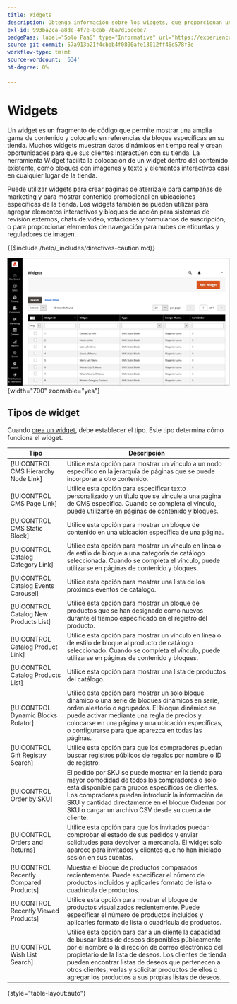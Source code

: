 ```yaml
---
title: Widgets
description: Obtenga información sobre los widgets, que proporcionan un fragmento de código que permite mostrar una amplia gama de contenido y colocarlo en referencias de bloque específicas en la tienda.
exl-id: 993ba2ca-a8de-4f7e-8cab-7ba7d16eebe7
badgePaas: label="Solo PaaS" type="Informative" url="https://experienceleague.adobe.com/en/docs/commerce/user-guides/product-solutions" tooltip="Se aplica solo a proyectos de Adobe Commerce en la nube (infraestructura PaaS administrada por Adobe) y a proyectos locales."
source-git-commit: 57a913b21f4cbbb4f0800afe13012ff46d578f8e
workflow-type: tm+mt
source-wordcount: '634'
ht-degree: 0%

---
```


# Widgets

Un widget es un fragmento de código que permite mostrar una amplia gama de contenido y colocarlo en referencias de bloque específicas en su tienda. Muchos widgets muestran datos dinámicos en tiempo real y crean oportunidades para que sus clientes interactúen con su tienda. La herramienta Widget facilita la colocación de un widget dentro del contenido existente, como bloques con imágenes y texto y elementos interactivos casi en cualquier lugar de la tienda.

Puede utilizar widgets para crear páginas de aterrizaje para campañas de marketing y para mostrar contenido promocional en ubicaciones específicas de la tienda. Los widgets también se pueden utilizar para agregar elementos interactivos y bloques de acción para sistemas de revisión externos, chats de vídeo, votaciones y formularios de suscripción, o para proporcionar elementos de navegación para nubes de etiquetas y reguladores de imagen.

{{$include /help/_includes/directives-caution.md}}

![Widget de lista de productos nuevos](./assets/storefront-home-page-new-products.png){width="700" zoomable="yes"}

## Tipos de widget

Cuando [crea un widget](widget-create.md), debe establecer el tipo. Este tipo determina cómo funciona el widget.

| Tipo | Descripción |
|--- |--- |
| [!UICONTROL CMS Hierarchy Node Link] | Utilice esta opción para mostrar un vínculo a un nodo específico en la jerarquía de páginas que se puede incorporar a otro contenido. |
| [!UICONTROL CMS Page Link] | Utilice esta opción para especificar texto personalizado y un título que se vincule a una página de CMS específica. Cuando se completa el vínculo, puede utilizarse en páginas de contenido y bloques. |
| [!UICONTROL CMS Static Block] | Utilice esta opción para mostrar un bloque de contenido en una ubicación específica de una página. |
| [!UICONTROL Catalog Category Link] | Utilice esta opción para mostrar un vínculo en línea o de estilo de bloque a una categoría de catálogo seleccionada. Cuando se completa el vínculo, puede utilizarse en páginas de contenido y bloques. |
| [!UICONTROL Catalog Events Carousel] | Utilice esta opción para mostrar una lista de los próximos eventos de catálogo. |
| [!UICONTROL Catalog New Products List] | Utilice esta opción para mostrar un bloque de productos que se han designado como nuevos durante el tiempo especificado en el registro del producto. |
| [!UICONTROL Catalog Product Link] | Utilice esta opción para mostrar un vínculo en línea o de estilo de bloque al producto de catálogo seleccionado. Cuando se completa el vínculo, puede utilizarse en páginas de contenido y bloques. |
| [!UICONTROL Catalog Products List] | Utilice esta opción para mostrar una lista de productos del catálogo. |
| [!UICONTROL Dynamic Blocks Rotator] | Utilice esta opción para mostrar un solo bloque dinámico o una serie de bloques dinámicos en serie, orden aleatorio o agrupados. El bloque dinámico se puede activar mediante una regla de precios y colocarse en una página y una ubicación específicas, o configurarse para que aparezca en todas las páginas. |
| [!UICONTROL Gift Registry Search] | Utilice esta opción para que los compradores puedan buscar registros públicos de regalos por nombre o ID de registro. |
| [!UICONTROL Order by SKU] | El pedido por SKU se puede mostrar en la tienda para mayor comodidad de todos los compradores o solo está disponible para grupos específicos de clientes. Los compradores pueden introducir la información de SKU y cantidad directamente en el bloque Ordenar por SKU o cargar un archivo CSV desde su cuenta de cliente. |
| [!UICONTROL Orders and Returns] | Utilice esta opción para que los invitados puedan comprobar el estado de sus pedidos y enviar solicitudes para devolver la mercancía. El widget solo aparece para invitados y clientes que no han iniciado sesión en sus cuentas. |
| [!UICONTROL Recently Compared Products] | Muestra el bloque de productos comparados recientemente. Puede especificar el número de productos incluidos y aplicarles formato de lista o cuadrícula de productos. |
| [!UICONTROL Recently Viewed Products] | Utilice esta opción para mostrar el bloque de productos visualizados recientemente. Puede especificar el número de productos incluidos y aplicarles formato de lista o cuadrícula de productos. |
| [!UICONTROL Wish List Search] | Utilice esta opción para dar a un cliente la capacidad de buscar listas de deseos disponibles públicamente por el nombre o la dirección de correo electrónico del propietario de la lista de deseos. Los clientes de tienda pueden encontrar listas de deseos que pertenecen a otros clientes, verlas y solicitar productos de ellos o agregar los productos a sus propias listas de deseos. |

{style="table-layout:auto"}
